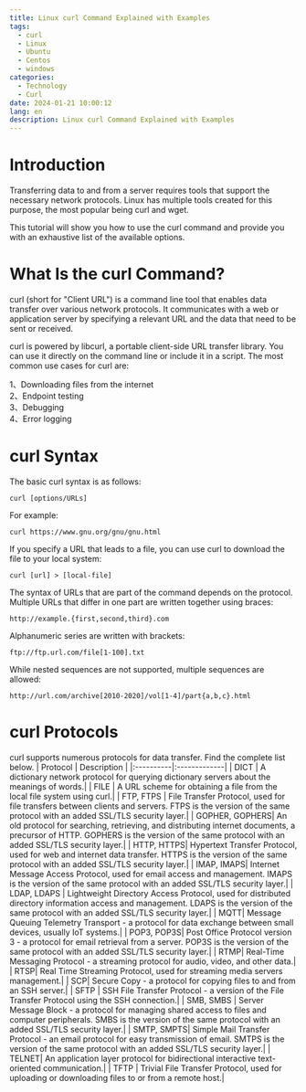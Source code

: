 ```yaml
---
title: Linux curl Command Explained with Examples
tags:
  - curl
  - Linux
  - Ubuntu
  - Centos
  - windows
categories:
  - Technology
  - Curl
date: 2024-01-21 10:00:12
lang: en
description: Linux curl Command Explained with Examples
---
```

# Introduction
Transferring data to and from a server requires tools that support the necessary network protocols. Linux has multiple tools created for this purpose, the most popular being curl and wget.

This tutorial will show you how to use the curl command and provide you with an exhaustive list of the available options.

# What Is the curl Command?
curl (short for "Client URL") is a command line tool that enables data transfer over various network protocols. It communicates with a web or application server by specifying a relevant URL and the data that need to be sent or received.

curl is powered by libcurl, a portable client-side URL transfer library. You can use it directly on the command line or include it in a script. The most common use cases for curl are:

1、Downloading files from the internet  
2、Endpoint testing  
3、Debugging  
4、Error logging  

# curl Syntax
The basic curl syntax is as follows:
```
curl [options/URLs]
```
For example:
```
curl https://www.gnu.org/gnu/gnu.html
```
If you specify a URL that leads to a file, you can use curl to download the file to your local system:
```
curl [url] > [local-file]
```
The syntax of URLs that are part of the command depends on the protocol. Multiple URLs that differ in one part are written together using braces:
```
http://example.{first,second,third}.com
```
Alphanumeric series are written with brackets:
```
ftp://ftp.url.com/file[1-100].txt
```
While nested sequences are not supported, multiple sequences are allowed:
```
http://url.com/archive[2010-2020]/vol[1-4]/part{a,b,c}.html
```
# curl Protocols
curl supports numerous protocols for data transfer. Find the complete list below.
| Protocol	| Description | 
|:----------|:-------------|
| DICT	| A dictionary network protocol for querying dictionary servers about the meanings of words.| 
| FILE	| A URL scheme for obtaining a file from the local file system using curl.| 
| FTP, FTPS	| File Transfer Protocol, used for file transfers between clients and servers. FTPS is the version of the same protocol with an added SSL/TLS security layer.| 
| GOPHER, GOPHERS| 	An old protocol for searching, retrieving, and distributing internet documents, a precursor of HTTP. GOPHERS is the version of the same protocol with an added SSL/TLS security layer.| 
| HTTP, HTTPS| 	Hypertext Transfer Protocol, used for web and internet data transfer. HTTPS is the version of the same protocol with an added SSL/TLS security layer.| 
| IMAP, IMAPS| 	Internet Message Access Protocol, used for email access and management. IMAPS is the version of the same protocol with an added SSL/TLS security layer.| 
| LDAP, LDAPS	| Lightweight Directory Access Protocol, used for distributed directory information access and management. LDAPS is the version of the same protocol with an added SSL/TLS security layer.| 
| MQTT| 	Message Queuing Telemetry Transport - a protocol for data exchange between small devices, usually IoT systems.| 
| POP3, POP3S| 	Post Office Protocol version 3 - a protocol for email retrieval from a server. POP3S is the version of the same protocol with an added SSL/TLS security layer.| 
| RTMP| 	Real-Time Messaging Protocol - a streaming protocol for audio, video, and other data.| 
| RTSP| 	Real Time Streaming Protocol, used for streaming media servers management.| 
| SCP| 	Secure Copy - a protocol for copying files to and from an SSH server.| 
| SFTP	| SSH File Transfer Protocol - a version of the File Transfer Protocol using the SSH connection.| 
| SMB, SMBS	| Server Message Block - a protocol for managing shared access to files and computer peripherals. SMBS is the version of the same protocol with an added SSL/TLS security layer.| 
| SMTP, SMPTS| 	Simple Mail Transfer Protocol - an email protocol for easy transmission of email. SMTPS is the version of the same protocol with an added SSL/TLS security layer.| 
| TELNET| 	An application layer protocol for bidirectional interactive text-oriented communication.| 
| TFTP	| Trivial File Transfer Protocol, used for uploading or downloading files to or from a remote host.| 